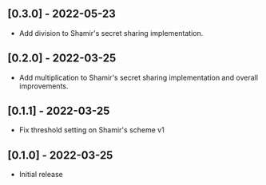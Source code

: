 ## [0.3.0] - 2022-05-23

- Add division to Shamir's secret sharing implementation.

## [0.2.0] - 2022-03-25

- Add multiplication to Shamir's secret sharing implementation and overall improvements.

## [0.1.1] - 2022-03-25

- Fix threshold setting on Shamir's scheme v1

## [0.1.0] - 2022-03-25

- Initial release
